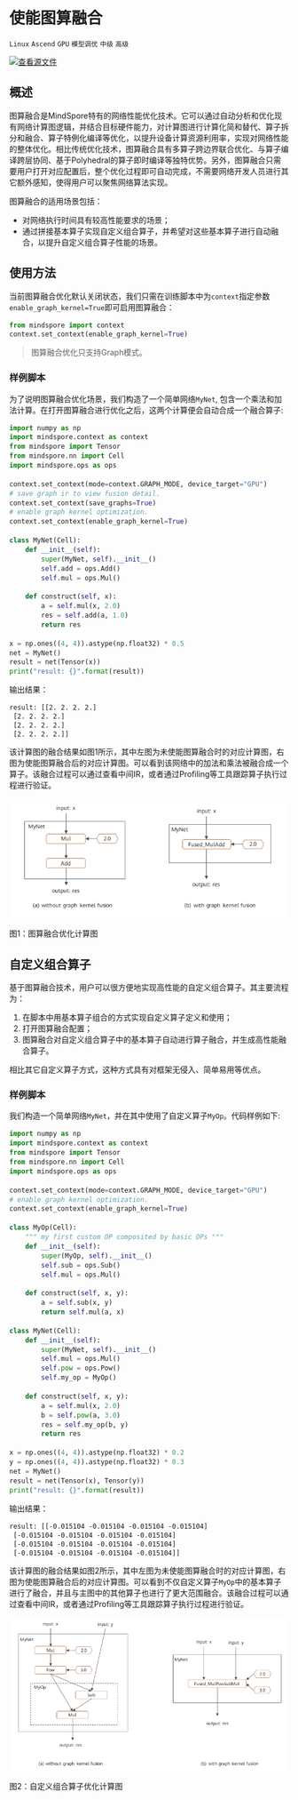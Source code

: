 # 使能图算融合

`Linux` `Ascend` `GPU` `模型调优` `中级` `高级`

[![查看源文件](https://gitee.com/mindspore/docs/raw/r1.3/resource/_static/logo_source.png)](https://gitee.com/mindspore/docs/blob/r1.3/docs/mindspore/programming_guide/source_zh_cn/enable_graph_kernel_fusion.md)

## 概述

图算融合是MindSpore特有的网络性能优化技术。它可以通过自动分析和优化现有网络计算图逻辑，并结合目标硬件能力，对计算图进行计算化简和替代、算子拆分和融合、算子特例化编译等优化，以提升设备计算资源利用率，实现对网络性能的整体优化。相比传统优化技术，图算融合具有多算子跨边界联合优化、与算子编译跨层协同、基于Polyhedral的算子即时编译等独特优势。另外，图算融合只需要用户打开对应配置后，整个优化过程即可自动完成，不需要网络开发人员进行其它额外感知，使得用户可以聚焦网络算法实现。

图算融合的适用场景包括：

- 对网络执行时间具有较高性能要求的场景；
- 通过拼接基本算子实现自定义组合算子，并希望对这些基本算子进行自动融合，以提升自定义组合算子性能的场景。

## 使用方法

当前图算融合优化默认关闭状态，我们只需在训练脚本中为`context`指定参数`enable_graph_kernel=True`即可启用图算融合：

```python
from mindspore import context
context.set_context(enable_graph_kernel=True)
```

> 图算融合优化只支持Graph模式。

### 样例脚本

为了说明图算融合优化场景，我们构造了一个简单网络`MyNet`, 包含一个乘法和加法计算。在打开图算融合进行优化之后，这两个计算便会自动合成一个融合算子:

```python
import numpy as np
import mindspore.context as context
from mindspore import Tensor
from mindspore.nn import Cell
import mindspore.ops as ops

context.set_context(mode=context.GRAPH_MODE, device_target="GPU")
# save graph ir to view fusion detail.
context.set_context(save_graphs=True)
# enable graph kernel optimization.
context.set_context(enable_graph_kernel=True)

class MyNet(Cell):
    def __init__(self):
        super(MyNet, self).__init__()
        self.add = ops.Add()
        self.mul = ops.Mul()

    def construct(self, x):
        a = self.mul(x, 2.0)
        res = self.add(a, 1.0)
        return res

x = np.ones((4, 4)).astype(np.float32) * 0.5
net = MyNet()
result = net(Tensor(x))
print("result: {}".format(result))
```

输出结果：

```text
result: [[2. 2. 2. 2.]
 [2. 2. 2. 2.]
 [2. 2. 2. 2.]
 [2. 2. 2. 2.]]
```

该计算图的融合结果如图1所示，其中左图为未使能图算融合时的对应计算图，右图为使能图算融合后的对应计算图。可以看到该网络中的加法和乘法被融合成一个算子。该融合过程可以通过查看中间IR，或者通过Profiling等工具跟踪算子执行过程进行验证。

![基本算子融合示例](images/graph_kernel_example_fuse_basic.png)

图1：图算融合优化计算图

## 自定义组合算子

基于图算融合技术，用户可以很方便地实现高性能的自定义组合算子。其主要流程为：  

1. 在脚本中用基本算子组合的方式实现自定义算子定义和使用；
2. 打开图算融合配置；
3. 图算融合对自定义组合算子中的基本算子自动进行算子融合，并生成高性能融合算子。

相比其它自定义算子方式，这种方式具有对框架无侵入、简单易用等优点。

### 样例脚本

我们构造一个简单网络`MyNet`，并在其中使用了自定义算子`MyOp`。代码样例如下:

```python
import numpy as np
import mindspore.context as context
from mindspore import Tensor
from mindspore.nn import Cell
import mindspore.ops as ops

context.set_context(mode=context.GRAPH_MODE, device_target="GPU")
# enable graph kernel optimization.
context.set_context(enable_graph_kernel=True)

class MyOp(Cell):
    """ my first custom OP composited by basic OPs """
    def __init__(self):
        super(MyOp, self).__init__()
        self.sub = ops.Sub()
        self.mul = ops.Mul()

    def construct(self, x, y):
        a = self.sub(x, y)
        return self.mul(a, x)

class MyNet(Cell):
    def __init__(self):
        super(MyNet, self).__init__()
        self.mul = ops.Mul()
        self.pow = ops.Pow()
        self.my_op = MyOp()

    def construct(self, x, y):
        a = self.mul(x, 2.0)
        b = self.pow(a, 3.0)
        res = self.my_op(b, y)
        return res

x = np.ones((4, 4)).astype(np.float32) * 0.2
y = np.ones((4, 4)).astype(np.float32) * 0.3
net = MyNet()
result = net(Tensor(x), Tensor(y))
print("result: {}".format(result))
```

输出结果：

```text
result: [[-0.015104 -0.015104 -0.015104 -0.015104]
 [-0.015104 -0.015104 -0.015104 -0.015104]
 [-0.015104 -0.015104 -0.015104 -0.015104]
 [-0.015104 -0.015104 -0.015104 -0.015104]]
```

该计算图的融合结果如图2所示，其中左图为未使能图算融合时的对应计算图，右图为使能图算融合后的对应计算图。可以看到不仅自定义算子`MyOp`中的基本算子进行了融合，并且与主图中的其他算子也进行了更大范围融合。该融合过程可以通过查看中间IR，或者通过Profiling等工具跟踪算子执行过程进行验证。

![自定义组合算子融合示例](images/graph_kernel_example_custom_op.png)

图2：自定义组合算子优化计算图
